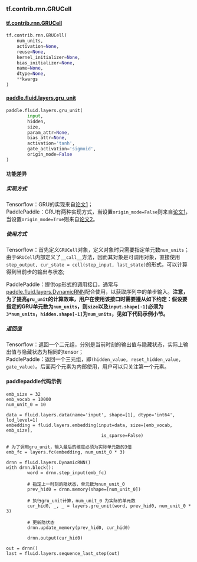 ### tf.contrib.rnn.GRUCell

#### [tf.contrib.rnn.GRUCell](https://www.tensorflow.org/api_docs/python/tf/nn/rnn_cell/GRUCell)

```python
tf.contrib.rnn.GRUCell(
    num_units,
    activation=None,
    reuse=None,
    kernel_initializer=None,
    bias_initializer=None,
    name=None,
    dtype=None,
    **kwargs
)

```

#### [paddle.fluid.layers.gru_unit](http://paddlepaddle.org/documentation/docs/zh/1.3/api_cn/layers_cn.html#gru-unit)

```python
paddle.fluid.layers.gru_unit(
		input, 
		hidden, 
		size, 
		param_attr=None, 
		bias_attr=None, 
		activation='tanh', 
		gate_activation='sigmoid', 
		origin_mode=False
)
```

#### 功能差异

##### 实现方式
Tensorflow：GRU的实现来自[论文1](http://arxiv.org/abs/1406.1078)；  
PaddlePaddle：GRU有两种实现方式，当设置`origin_mode=False`则来自[论文1](http://arxiv.org/abs/1406.1078)，当设置`origin_mode=True`则来自[论文2](https://arxiv.org/pdf/1412.3555.pdf)。


##### 使用方式
Tensorflow：首先定义`GRUCell`对象，定义对象时只需要指定单元数`num_units`；由于`GRUCell`内部定义了`__call__`方法，因而其对象是可调用对象，直接使用`step_output, cur_state = cell(step_input, last_state)`的形式，可以计算得到当前步的输出与状态;  

PaddlePaddle：提供op形式的调用接口，通常与[paddle.fluid.layers.DynamicRNN](http://paddlepaddle.org/documentation/docs/zh/1.3/api_cn/layers_cn.html#dynamicrnn)配合使用，以获取序列中的单步输入。**注意，为了提高`gru_unit`的计算效率，用户在使用该接口时需要遵从如下约定：假设要指定的GRU单元数为`num_units`，则`size`以及`input.shape[-1]`必须为`3*num_units`，`hidden.shape[-1]`为`num_units`，见如下代码示例小节。**

##### 返回值
Tensorflow：返回一个二元组，分别是当前时刻的输出值与隐藏状态，实际上输出值与隐藏状态为相同的tensor；  
PaddlePaddle：返回一个三元组，即`(hidden_value, reset_hidden_value, gate_value)`。后面两个元素为内部使用，用户可以只关注第一个元素。


#### paddlepaddle代码示例
```
emb_size = 32                                                                                                                                                                                                                                 
emb_vocab = 10000                                                                                                                                                                                                                             
num_unit_0 = 10                                                                                                                                                                                                                               
                                                                                                                                                                                                                                              
data = fluid.layers.data(name='input', shape=[1], dtype='int64', lod_level=1)                                                                                                                                                                 
embedding = fluid.layers.embedding(input=data, size=[emb_vocab, emb_size],                                                                                                                                                                    
                                    is_sparse=False)                                                                                                                                                                                          

# 为了调用gru_unit，输入最后的维度必须为实际单元数的3倍
emb_fc = layers.fc(embedding, num_unit_0 * 3)                                                                                                                                                                                                                                                                                                                                                        
                                                                                                                                                                                                                                              
drnn = fluid.layers.DynamicRNN()                                                                                                                                                                                                              
with drnn.block():                                                                                                                                                                                                                            
        word = drnn.step_input(emb_fc) 
        
        # 指定上一时刻的隐状态，单元数为num_unit_0                                                                                                                                                                                                       
        prev_hid0 = drnn.memory(shape=[num_unit_0])                                                                                                                                                                                           
        
        # 执行gru_unit计算，num_unit_0 为实际的单元数                                                                                                                                                                                                                                      
        cur_hid0, _, _ = layers.gru_unit(word, prev_hid0, num_unit_0 * 3)
        
        # 更新隐状态                                                                                                                                                                                                                                              
        drnn.update_memory(prev_hid0, cur_hid0)                                                                                                                                                                                               
                                                                                                                                                                                                                                              
        drnn.output(cur_hid0)                                                                                                                                                                                                                 
                                                                                                                                                                                                                                              
out = drnn()                                                                                                                                                                                                                                  
last = fluid.layers.sequence_last_step(out)                       

```